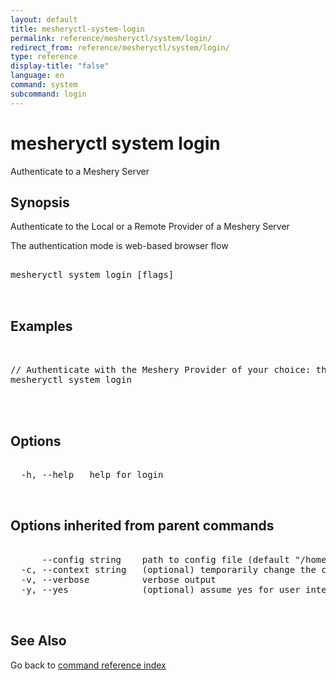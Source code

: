 ```yaml
---
layout: default
title: mesheryctl-system-login
permalink: reference/mesheryctl/system/login/
redirect_from: reference/mesheryctl/system/login/
type: reference
display-title: "false"
language: en
command: system
subcommand: login
---
```


# mesheryctl system login

Authenticate to a Meshery Server

## Synopsis


Authenticate to the Local or a Remote Provider of a Meshery Server

The authentication mode is web-based browser flow

<pre class='codeblock-pre'>
<div class='codeblock'>
mesheryctl system login [flags]

</div>
</pre> 

## Examples

<pre class='codeblock-pre'>
<div class='codeblock'>

// Authenticate with the Meshery Provider of your choice: the Local Provider or a Remote Provider.
mesheryctl system login 
	

</div>
</pre> 

## Options

<pre class='codeblock-pre'>
<div class='codeblock'>
  -h, --help   help for login

</div>
</pre>

## Options inherited from parent commands

<pre class='codeblock-pre'>
<div class='codeblock'>
      --config string    path to config file (default "/home/admin-pc/.meshery/config.yaml")
  -c, --context string   (optional) temporarily change the current context.
  -v, --verbose          verbose output
  -y, --yes              (optional) assume yes for user interactive prompts.

</div>
</pre>

## See Also

Go back to [command reference index](/reference/mesheryctl/) 
